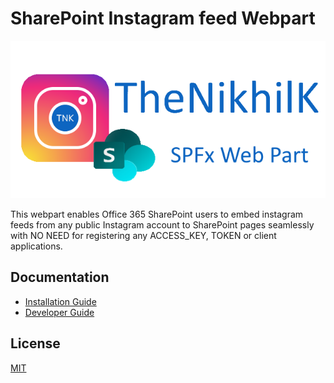 # SharePoint Instagram feed Webpart

![Logo](documentation/assets/tnk-sp-ig-feed.png "Logo")

This webpart enables Office 365 SharePoint users to embed instagram feeds from any public Instagram account to SharePoint pages seamlessly with NO NEED for registering any ACCESS_KEY, TOKEN or client applications.

## Documentation

- [Installation Guide](documentation/installation-guide.md "Installation Guide")
- [Developer Guide](documentation/developer-guide.md "Developer Guide")

## License

[MIT](LICENSE)

